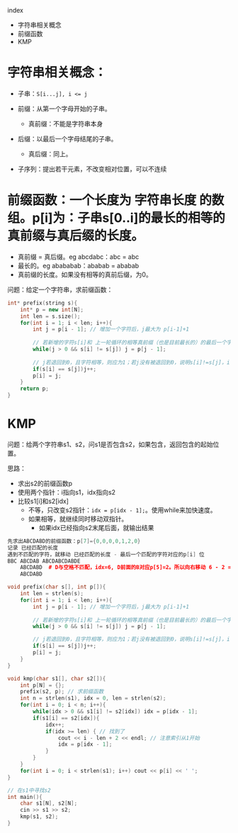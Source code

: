 index
- 字符串相关概念
- 前缀函数
- KMP


# 字符串相关概念：

- 子串：`S[i...j], i <= j`
- 前缀：从第一个字母开始的子串。

  - 真前缀：不能是字符串本身
- 后缀：以最后一个字母结尾的子串。

  - 真后缀：同上。
- 子序列：提出若干元素，不改变相对位置，可以不连续

# 前缀函数：一个长度为 字符串长度 的数组。p[i]为：子串s[0..i]的最长的相等的真前缀与真后缀的长度。

- 真前缀 = 真后缀。eg abcdabc：abc = abc
- 最长的。eg abababab：ababab = ababab
- 真前缀的长度。如果没有相等的真前后缀，为0。

问题：给定一个字符串，求前缀函数：

```cpp
int* prefix(string s){
    int* p = new int[N];
    int len = s.size();
    for(int i = 1; i < len; i++){
        int j = p[i - 1]; // 增加一个字符后，j最大为 p[i-1]+1
  
        // 若新增的字符s[i]和 上一轮循环的相等真前缀（也是目前最长的）的最后一个字符 不同，就将j退回到上上次循环
        while(j > 0 && s[i] != s[j]) j = p[j - 1];
  
        // j若退回到0，且字符相等，则应为1；若j没有被退回到0，说明s[i]!=s[j]，if为假
        if(s[i] == s[j])j++; 
        p[i] = j;
    }
    return p;
}

```

# KMP

问题：给两个字符串s1、s2，问s1是否包含s2，如果包含，返回包含的起始位置。

思路：
- 求出s2的前缀函数p
- 使用两个指针：i指向s1，idx指向s2
- 比较s1[i]和s2[idx]
    - 不等，只改变s2指针：`idx = p[idx - 1];`。使用while来加快速度。
    - 如果相等，就继续同时移动双指针。
        - 如果idx已经指向s2末尾后面，就输出结果

```cpp
先求出ABCDABD的前缀函数：p[7]={0,0,0,0,1,2,0}
记录 已经匹配的长度
遇到不匹配的字符，就移动 已经匹配的长度 - 最后一个匹配的字符对应的p[i] 位
BBC ABCDAB ABCDABCDABDE
    ABCDABD  # D与空格不匹配，idx=6, D前面的B对应p[5]=2。所以向右移动 6 - 2 = 4位
	ABCDABD   

void prefix(char s[], int p[]){
    int len = strlen(s);
    for(int i = 1; i < len; i++){
        int j = p[i - 1]; // 增加一个字符后，j最大为 p[i-1]+1
        
        // 若新增的字符s[i]和 上一轮循环的相等真前缀（也是目前最长的）的最后一个字符 不同，就将j退回到上上次循环
        while(j > 0 && s[i] != s[j]) j = p[j - 1];

        // j若退回到0，且字符相等，则应为1；若j没有被退回到0，说明s[i]!=s[j]，if为假
        if(s[i] == s[j])j++; 
        p[i] = j;
    }
}

void kmp(char s1[], char s2[]){
    int p[N] = {};
    prefix(s2, p); // 求前缀函数
    int n = strlen(s1), idx = 0, len = strlen(s2);
    for(int i = 0; i < n; i++){
        while(idx > 0 && s1[i] != s2[idx]) idx = p[idx - 1];
        if(s1[i] == s2[idx]){
            idx++;
            if(idx >= len) { // 找到了
                cout << i - len + 2 << endl; // 注意索引从1开始
                idx = p[idx - 1];
            }
        }
    }
    for(int i = 0; i < strlen(s1); i++) cout << p[i] << ' ';
}

// 在s1中寻找s2
int main(){
    char s1[N], s2[N];
    cin >> s1 >> s2;
    kmp(s1, s2);
}
```
